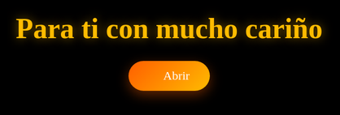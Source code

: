 <head>
    <meta charset="UTF-8">
    <meta http-equiv="X-UA-Compatible" content="IE=edge">
    <meta name="viewport" content="width=device-width, initial-scale=1.0">
    <title>Mi Princesa ❤️</title>
    <link rel="preconnect" href="https://fonts.googleapis.com">
    <link rel="preconnect" href="https://fonts.gstatic.com" crossorigin>
    <link href="https://fonts.googleapis.com/css2?family=Pacifico&family=Cormorant+Garamond:wght@400;600;700&display=swap" rel="stylesheet">
    <style>
        h3 {
            color: white;
        }
        * {
            padding: 0;
            margin: 0;
            box-sizing: border-box;
        }
        :root {
            --line-color: linear-gradient(to left top, #82ff86 20%, #144425, #104e1c);
            --flower-center: radial-gradient(circle, #3d2003, #8b4513);
            --leaf-color: radial-gradient(circle, #82ff86, #104e1c);
            --petal-color: radial-gradient(circle, #ff5e00, #ffbb00);
            --dorado-claro: #F9E076;
        }
        body {
            background-color: #000;
            min-height: 100vh;
            overflow-x: hidden;
            font-family: 'Cormorant Garamond', serif;
            position: relative;
        }
        /* Fondo con imagen desenfocada */
        body::before {
            content: '';
            position: fixed;
            top: 0;
            left: 0;
            width: 100%;
            height: 100%;
            background-color: #000;
            background-size: cover;
            background-position: center;
            filter: blur(2px);
            opacity: 0.2;
            z-index: -1;
        }
        /* Brillo dorado en esquinas */
        body::after {
            content: '';
            position: fixed;
            top: 0;
            right: 0;
            bottom: 0;
            width: 100%;
            height: 100%;
            background: radial-gradient(circle at top right, rgba(255, 187, 0, 0.3) 0%, transparent 20%),
                        radial-gradient(circle at bottom left, rgba(255, 187, 0, 0.3) 0%, transparent 20%);
            z-index: -1;
            pointer-events: none;
        }
        /* Pantalla de Bienvenida */
        .start-screen {
            position: fixed;
            top: 0;
            left: 0;
            width: 100%;
            height: 100%;
            background-color: #000;
            display: flex;
            flex-direction: column;
            align-items: center;
            justify-content: center;
            z-index: 1000;
            transition: opacity 0.8s ease-out, visibility 0.8s ease-out;
        }
        .start-screen.hidden {
            opacity: 0;
            visibility: hidden;
            pointer-events: none;
        }
        .start-title {
            color: #ffbb00;
            font-family: 'Pacifico', cursive;
            font-size: clamp(2.5rem, 8vw, 3.5rem);
            text-align: center;
            margin-bottom: 2rem;
            text-shadow: 0 0 20px rgba(255, 187, 0, 0.5);
            animation: glow-pulse 2s ease-in-out infinite alternate;
        }
        .start-button {
            background: linear-gradient(135deg, #ff5e00, #ffbb00);
            border: none;
            padding: 1rem 2.5rem;
            font-family: 'Pacifico', cursive;
            font-size: 1.5rem;
            color: white;
            border-radius: 50px;
            cursor: pointer;
            box-shadow: 0 8px 25px rgba(255, 94, 0, 0.4);
            transition: all 0.3s ease;
        }
        .start-button::before { content: '🌻'; margin-right: 10px; }
        .start-button:hover { transform: translateY(-3px); box-shadow: 0 12px 35px rgba(255, 94, 0, 0.6); }
        /* Contenedor Principal */
        .main-content {
            display: flex;
            flex-direction: column;
            align-items: center;
            min-height: 100vh;
            padding-top: 4rem;
            position: relative;
            z-index: 10;
        }
        .main-title {
            font-family: 'Pacifico', cursive;
            font-size: clamp(2.5rem, 7vw, 4rem);
            color: #ffbb00;
            text-align: center;
            margin-bottom: 2rem;
            text-shadow: 0 2px 10px rgba(255, 187, 0, 0.3);
            opacity: 0;
            animation: fadeIn 2s forwards 0.5s;
        }
        .sunflower-container {
            width: 100%;
            height: 80vh;
            display: grid;
            place-items: center;
            position: relative;
        }
        .sunflower { display: flex; align-items: center; justify-content: center; }
        .flower_wrapper {
            position: relative;
            animation:
                moving-flower-sway 4s linear infinite,
                sunflower-glow 2s ease-in-out infinite;
        }
        /* Orden de Animación del Girasol */
        .flower_center {
            position: absolute;
            top: 0vmin;
            left: 50%;
            z-index: 5;
            transform: translateX(-50%);
            width: 20vmin;
            height: 20vmin;
            border-radius: 50%;
            background: var(--flower-center);
            animation: open-flower-center 2s 0.5s backwards;
        }
        .flower_stem {
            width: 2vmin;
            height: 65vmin;
            background-image: var(--line-color);
            border-radius: 4vmin;
            transform-origin: center bottom;
            animation: grow-stem 2s 1.0s backwards;
        }
        .flower_petal {
            position: absolute;
            left: 50%;
            z-index: 3;
            bottom: 55vmin;
            width: 7vmin;
            height: 20vmin;
            background: var(--petal-color);
            clip-path: ellipse(50% 50% at 50% 50%);
            transform-origin: center bottom;
            opacity: 0;
            animation: draw-petal-effect 0.8s forwards;
        }
        .flower_petal-1{ --rotation: 0deg; animation-delay: 3.0s; }
        .flower_petal-2{ --rotation: -30deg; animation-delay: 3.2s; }
        .flower_petal-3{ --rotation: -60deg; animation-delay: 3.4s; }
        .flower_petal-4{ --rotation: -90deg; animation-delay: 3.6s; }
        .flower_petal-5{ --rotation: -120deg; animation-delay: 3.8s; }
        .flower_petal-6{ --rotation: -150deg; animation-delay: 4.0s; }
        .flower_petal-7{ --rotation: 30deg; animation-delay: 3.2s; }
        .flower_petal-8{ --rotation: 60deg; animation-delay: 3.4s; }
        .flower_petal-9{ --rotation: 90deg; animation-delay: 3.6s; }
        .flower_petal-10{ --rotation: 120deg; animation-delay: 3.8s; }
        .flower_petal-11{ --rotation: 150deg; animation-delay: 4.0s; }
        .flower_petal-12{ --rotation: 180deg; animation-delay: 3.0s; }
        .flower_leaf {
            position: absolute;
            left: 50%;
            width: 7vmin;
            height: 17vmin;
            background: var(--leaf-color);
            border-radius: 10vmin 2vmin 10vmin 2vmin;
            transform-origin: center bottom;
            opacity: 0;
        }
        .flower_leaf-1{ bottom: 18vmin; --transform-final: translateX(-50%) rotate(90deg); animation: grow-leaf 1.5s cubic-bezier(0.68, -0.55, 0.27, 1.55) 5s forwards; }
        .flower_leaf-2{ bottom: 23vmin; --transform-final: translateX(-50%) rotate(-90deg); animation: grow-leaf 1.5s cubic-bezier(0.68, -0.55, 0.27, 1.55) 5.6s forwards; }
        .center_dot {
            position: absolute;
            width: 1.5vmin;
            height: 1.5vmin;
            background-color: #4a2a07;
            border-radius: 50%;
            opacity: 0;
            animation: pop-in 0.8s ease-out forwards;
        }
        .center_dot-1 { top: 25%; left: 50%; animation-delay: 4.5s; }
        .center_dot-2 { top: 45%; left: 55%; animation-delay: 4.6s; }
        .center_dot-3 { top: 35%; left: 35%; animation-delay: 4.7s; }
        .center_dot-4 { top: 60%; left: 40%; animation-delay: 4.8s; }
        .center_dot-5 { top: 55%; left: 70%; animation-delay: 4.9s; }
        .center_dot-6 { top: 75%; left: 50%; animation-delay: 5.0s; }
        .center_dot-7 { top: 30%; left: 70%; animation-delay: 5.1s; }
        .center_dot-8 { top: 80%; left: 30%; animation-delay: 5.2s; }
        /* Sección del Mensaje de Amor */
        .love-message-section {
            width: 100%;
            min-height: 100vh;
            padding: 5rem 2rem;
            display: flex;
            flex-direction: column;
            align-items: center;
            justify-content: center;
            color: #f0f0f0;
            text-align: center;
        }
        .love-message-content {
            max-width: 700px;
            background: rgba(26, 26, 26, 0.6);
            border: 1px solid rgba(255, 187, 0, 0.2);
            border-radius: 20px;
            padding: 3rem;
            backdrop-filter: blur(8px);
            position: relative;
            animation: section-glow 2s ease-in-out infinite;
        }
        .love-message-content h2 { font-family: 'Pacifico', cursive; color: #ffbb00; font-size: 2.5rem; margin-bottom: 2rem; }
        .love-message-content p { font-size: 1.2rem; line-height: 1.8; margin-bottom: 1.5rem; text-align: justify; }
        /* Imagen de flor con resplandor */
        .footer-image {
            display: block;
            width: 100%;
            max-width: 200px;
            height: auto;
            margin: 2rem auto 0;
            border-radius: 25px;
            position: relative;
            animation: image-glow 2s ease-in-out infinite;
        }
        /* Botón de Música */
        #musicButton {
            position: fixed;
            bottom: 20px;
            left: 20px;
            width: 50px;
            height: 50px;
            background: rgba(255, 187, 0, 0.2);
            border: 1px solid rgba(255, 187, 0, 0.3);
            border-radius: 50%;
            cursor: pointer;
            z-index: 100;
            display: flex;
            justify-content: center;
            align-items: center;
            backdrop-filter: blur(5px);
            transition: all 0.3s ease;
        }
        #musicButton:hover { background: rgba(255, 187, 0, 0.4); transform: scale(1.1); }
        #musicButton svg { width: 24px; height: 24px; fill: #ffbb00; }
        #playIcon, #pauseIcon { transition: opacity 0.3s ease; }
        #pauseIcon { display: none; }
        /* Capas de partículas */
        .light {
            position: fixed;
            width: 0.8vmin;
            height: 0.8vmin;
            background-color: rgb(255, 255, 255);
            border-radius: 50%;
            filter: blur(0.15vmin);
            animation: twinkle 6s linear infinite;
            z-index: 1;
        }
        .flotantes-container {
            position: fixed;
            top: 0; left: 0; width: 100%; height: 100%;
            pointer-events: none;
            z-index: 2;
        }
        .petalo {
            position: absolute;
            opacity: 0;
            color: var(--dorado-claro);
            font-size: 1.5rem;
            animation: caer 12s linear infinite;
        }
        /* Más partículas de fondo */
        .light-1{ top: 10%; left: 15%; animation-duration: 5s; }
        .light-2{ top: 50%; left: 80%; animation-duration: 4s; }
        .light-3{ top: 80%; left: 30%; animation-duration: 6s; }
        .light-4{ top: 30%; left: 5%; animation-duration: 3.5s; }
        .light-5{ top: 90%; left: 95%; animation-duration: 5.5s; }
        .light-6{ top: 5%; left: 50%; animation-duration: 4.2s; }
        .light-7{ top: 65%; left: 60%; animation-duration: 7s; }
        .light-8{ top: 20%; left: 90%; animation-duration: 3.8s; }
        .light-9{ top: 40%; left: 25%; animation-duration: 5.2s; }
        .light-10{ top: 75%; left: 10%; animation-duration: 6.5s; }
        .light-11{ top: 15%; left: 70%; animation-duration: 4.8s; }
        .light-12{ top: 95%; left: 45%; animation-duration: 3.2s; }
        .light-13{ top: 55%; left: 5%; animation-duration: 5.8s; }
        .light-14{ top: 25%; left: 40%; animation-duration: 4.5s; }
        .light-15{ top: 85%; left: 75%; animation-duration: 6.2s; }
        .light-16{ top: 5%; left: 20%; animation-duration: 3.9s; }
        .light-17{ top: 50%; left: 95%; animation-duration: 5.3s; }
        .light-18{ top: 70%; left: 50%; animation-duration: 4.1s; }
        .light-19{ top: 35%; left: 85%; animation-duration: 6.8s; }
        .light-20{ top: 90%; left: 15%; animation-duration: 3.6s; }
        .light-21{ top: 8%; left: 80%; animation-duration: 5.1s; }
        .light-22{ top: 60%; left: 35%; animation-duration: 4.6s; }
        .light-23{ top: 22%; left: 65%; animation-duration: 6.3s; }
        .light-24{ top: 78%; left: 90%; animation-duration: 3.7s; }
        .light-25{ top: 12%; left: 5%; animation-duration: 5.6s; }
        .light-26{ top: 45%; left: 55%; animation-duration: 4.3s; }
        .light-27{ top: 92%; left: 25%; animation-duration: 6.6s; }
        .light-28{ top: 3%; left: 30%; animation-duration: 3.4s; }
        .light-29{ top: 68%; left: 88%; animation-duration: 5.9s; }
        .light-30{ top: 18%; left: 48%; animation-duration: 4.9s; }
        .light-31{ top: 82%; left: 8%; animation-duration: 6.1s; }
        .light-32{ top: 28%; left: 98%; animation-duration: 3.3s; }
        .light-33{ top: 58%; left: 28%; animation-duration: 5.4s; }
        .light-34{ top: 2%; left: 75%; animation-duration: 4.7s; }
        .light-35{ top: 88%; left: 58%; animation-duration: 6.9s; }
        .light-36{ top: 48%; left: 2%; animation-duration: 3.1s; }
        .light-37{ top: 72%; left: 42%; animation-duration: 5.7s; }
        .light-38{ top: 23%; left: 18%; animation-duration: 4.4s; }
        .light-39{ top: 98%; left: 82%; animation-duration: 6.4s; }
        .light-40{ top: 52%; left: 72%; animation-duration: 3.5s; }
        /* Keyframes & Animaciones */
        @keyframes fadeIn { to { opacity: 1; } }
        @keyframes glow-pulse {
            from { text-shadow: 0 0 20px rgba(255, 187, 0, 0.5); }
            to { text-shadow: 0 0 30px rgba(255, 187, 0, 0.8), 0 0 40px rgba(255, 94, 0, 0.4); }
        }
        /* Animación del resplandor del girasol más intensa y suave */
        @keyframes sunflower-glow {
            0% { filter: drop-shadow(0 0 20px rgba(255, 223, 0, 0.9)); }
            50% { filter: drop-shadow(0 0 40px rgba(255, 223, 0, 1)); }
            100% { filter: drop-shadow(0 0 20px rgba(255, 223, 0, 0.9)); }
        }
        /* Resplandor para la sección de texto */
        @keyframes section-glow {
            0% { box-shadow: 0 0 20px rgba(255, 223, 0, 0.5); }
            50% { box-shadow: 0 0 30px rgba(255, 223, 0, 0.7); }
            100% { box-shadow: 0 0 20px rgba(255, 223, 0, 0.5); }
        }
        /* Resplandor para la imagen */
        @keyframes image-glow {
            0% { box-shadow: 0 0 20px rgba(255, 223, 0, 0.5); }
            50% { box-shadow: 0 0 30px rgba(255, 223, 0, 0.7); }
            100% { box-shadow: 0 0 20px rgba(255, 223, 0, 0.5); }
        }
        /* Balanceo más rápido e intenso */
        @keyframes moving-flower-sway {
            0%, 100% { transform: rotate(5deg); }
            50% { transform: rotate(-5deg); }
        }
        @keyframes draw-petal-effect { from { opacity: 0; transform: translateX(-50%) rotate(var(--rotation)) scale(0); } to { opacity: 1; transform: translateX(-50%) rotate(var(--rotation)) scale(1); } }
        @keyframes grow-stem { from { opacity: 0; transform: scaleY(0); } to { opacity: 1; transform: scaleY(1); } }
        @keyframes open-flower-center { from { opacity: 0; transform: translateX(-50%) scale(0); } to { opacity: 1; transform: translateX(-50%) scale(1); } }
        @keyframes grow-leaf { from { opacity: 0; transform: translateX(-50%) scale(0); } to { opacity: 1; transform: var(--transform-final); } }
        @keyframes pop-in { from { opacity: 0; transform: scale(0.5); } to { opacity: 1; transform: scale(1); } }
        @keyframes twinkle {
            0% { opacity: 0.2; transform: scale(0.7) translateY(0px); }
            50% { opacity: 1; }
            100% { opacity: 0.2; transform: scale(1.1) translateY(-20px); }
        }
        @keyframes caer {
            0% { transform: translateY(-10vh) rotate(0deg); opacity: 0; }
            10% { opacity: 0.6; }
            90% { opacity: 0.6; }
            100% { transform: translateY(110vh) rotate(360deg); opacity: 0; }
        }
        .animation-paused * { animation-play-state: paused !important; }
        /* Media Queries */
        @media (max-width: 768px) {
            body::-webkit-scrollbar { display: none; }
            body { -ms-overflow-style: none; scrollbar-width: none; }
            .love-message-content {
                width: 90%;
                padding: 2rem 1.5rem;
            }
        }
    </style>
</head>

<body>
    <div class="start-screen" id="startScreen">
        <h1 class="start-title">Para ti con mucho cariño</h1>
        <button class="start-button" id="startBtn">Abrir</button>
    </div>
    <div class="flotantes-container" id="flotantesContainer"></div>
    <div class="light light-1"></div><div class="light light-2"></div><div class="light light-3"></div><div class="light light-4"></div><div class="light light-5"></div><div class="light light-6"></div><div class="light light-7"></div><div class="light light-8"></div><div class="light light-9"></div><div class="light light-10"></div><div class="light light-11"></div><div class="light light-12"></div><div class="light light-13"></div><div class="light light-14"></div><div class="light light-15"></div><div class="light light-16"></div><div class="light light-17"></div><div class="light light-18"></div><div class="light light-19"></div><div class="light light-20"></div><div class="light light-21"></div><div class="light light-22"></div><div class="light light-23"></div><div class="light light-24"></div><div class="light light-25"></div><div class="light light-26"></div><div class="light light-27"></div><div class="light light-28"></div><div class="light light-29"></div><div class="light light-30"></div><div class="light light-31"></div><div class="light light-32"></div><div class="light light-33"></div><div class="light light-34"></div><div class="light light-35"></div><div class="light light-36"></div><div class="light light-37"></div><div class="light light-38"></div><div class="light light-39"></div><div class="light light-40"></div>
    <div class="main-content animation-paused" id="mainContainer">
        <h1 class="main-title">Feliz dia mi niña</h1>
        <div class="sunflower-container">
            <div class="sunflower">
                <div class="flower_wrapper">
                    <div class="flower_stem"></div>
                    <div class="flower_center">
                        <div class="center_dot center_dot-1"></div><div class="center_dot center_dot-2"></div><div class="center_dot center_dot-3"></div><div class="center_dot center_dot-4"></div><div class="center_dot center_dot-5"></div><div class="center_dot center_dot-6"></div><div class="center_dot center_dot-7"></div><div class="center_dot center_dot-8"></div>
                    </div>
                    <div class="flower_petal flower_petal-1"></div><div class="flower_petal flower_petal-2"></div><div class="flower_petal flower_petal-3"></div><div class="flower_petal flower_petal-4"></div><div class="flower_petal flower_petal-5"></div><div class="flower_petal flower_petal-6"></div><div class="flower_petal flower_petal-7"></div><div class="flower_petal flower_petal-8"></div><div class="flower_petal flower_petal-9"></div><div class="flower_petal flower_petal-10"></div><div class="flower_petal flower_petal-11"></div><div class="flower_petal flower_petal-12"></div>
                    <div class="flower_leaf flower_leaf-1"></div><div class="flower_leaf flower_leaf-2"></div>
                </div>
            </div>
        </div>
        <h3>🌻Deberitas Deberitas🌻</h3>
        <section class="love-message-section">
            <div class="love-message-content"> 
                <h2>Mi Saris</h2>
                <p>Desde que te conoci supe que eras alguien especial saris por eso el señor tiene grandes planes para ti y un gran proposito para tu vida, quiero que sepas que oro cada dia por ti para que Dios nos guie conforme a su palabra y nos haga segun su perfecto proposito, anhelo que el señor nos permita estar juntos para poder formar una familia que adore a Dios y sea conforme a su palabra, pero si no es asi siempre seras alguien muy especial para mi y tendras una parte en mi corazon, pero que siempre se haga la voluntad de Dios mas no la nuestra.</p>
                <p>Quiero que este pequeño detalle te recuerde lo increíblemente especial que eres. Que, al igual que este girasol, tu esencia es fuerte, radiante y capaz de traer alegría a todo lo que te rodea. Gracias por ser tú y siempre tu, por tu paciencia, por tu cariño y por cada momento compartido.</p>
                <p>🌻 1 Corintios 13:7.<br>Te quiero mi Saris</p>
            </div>
        </section>
    </div>
    <audio id="backgroundMusic" loop controls>
        <source src="https://dl.dropboxusercontent.com/scl/fi/g467s14e3fqjux2wau9j4/JayKalyl-Jardines.mp3?rlkey=awpm3kodgbcd83vxk4qk4s7l8&st=hxpjcz82" type="audio/mpeg">
        Tu navegador no soporta el elemento de audio.
    </audio>
    <button id="musicButton">
        <svg id="playIcon" viewBox="0 0 24 24"><path d="M8 5v14l11-7z"></path></svg>
        <svg id="pauseIcon" viewBox="0 0 24 24"><path d="M6 19h4V5H6v14zm8-14v14h4V5h-4z"></path></svg>
    </button>
    <script>
        document.addEventListener('DOMContentLoaded', () => {
            const startBtn = document.getElementById('startBtn');
            const mainContainer = document.getElementById('mainContainer');
            const music = document.getElementById('backgroundMusic');
            const musicButton = document.getElementById('musicButton');
            const playIcon = document.getElementById('playIcon');
            const pauseIcon = document.getElementById('pauseIcon');
            startBtn.addEventListener('click', () => {
                document.getElementById('startScreen').classList.add('hidden');
                mainContainer.classList.remove('animation-paused');
                document.body.style.overflowY = 'auto';
                toggleMusic(true);
                iniciarPetalos();
            });
            musicButton.addEventListener('click', () => toggleMusic());
            function toggleMusic(forcePlay = false) {
                if (forcePlay || music.paused) {
                    music.play().catch(e => console.log("Error al reproducir audio:", e));
                    playIcon.style.display = 'none';
                    pauseIcon.style.display = 'block';
                } else {
                    music.pause();
                    playIcon.style.display = 'block';
                    pauseIcon.style.display = 'none';
                }
            }
            function crearPetalo() {
                const contenedor = document.getElementById('flotantesContainer');
                const petalo = document.createElement('div');
                petalo.classList.add('petalo');
                petalo.innerHTML = '❁';
                petalo.style.left = `${Math.random() * 100}vw`;
                petalo.style.fontSize = `${Math.random() * 1.2 + 1}rem`;
                petalo.style.animationDuration = `${Math.random() * 5 + 8}s`;
                petalo.style.animationDelay = `${Math.random() * 5}s`;
                contenedor.appendChild(petalo);
            }
            function iniciarPetalos() {
                for (let i = 0; i < 28; i++) {
                    crearPetalo();
                }
            }
        });
    </script>
</body>
</html>
